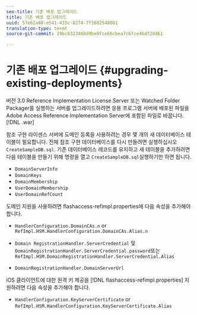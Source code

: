 ```yaml
---
seo-title: 기존 배포 업그레이드
title: 기존 배포 업그레이드
uuid: 57e62a88-e541-435c-8274-7f1602548601
translation-type: tm+mt
source-git-commit: 29bc8323460d9be0fce66cbea7c6fce46df20d61

---
```



# 기존 배포 업그레이드 {#upgrading-existing-deployments}

버전 3.0 Reference Implementation License Server 또는 Watched Folder Packager를 실행하는 서버를 업그레이드하려면 응용 프로그램 서버에 배포된 파일을 Adobe Access Reference Implementation Server에 포함된 파일로 바꿉니다. [!DNL .war]

참조 구현 라이센스 서버에 도메인 등록을 사용하려는 경우 몇 개의 새 데이터베이스 테이블이 필요합니다. 전체 참조 구현 데이터베이스를 다시 만들려면 실행하십시오 `CreateSampleDB.sql`. 기존 데이터베이스 레코드를 유지하고 새 테이블을 추가하려면 다음 테이블을 만들기 위해 명령을 열고 `CreateSampleDB.sql`실행하기만 하면 됩니다.

* `DomainServerInfo`
* `DomainKeys`
* `DomainMembership`
* `UserDomainMembership`
* `UserDomainRefCount`

도메인 지원을 사용하려면 flashaccess-refimpl.properties에 다음 속성을 추가해야 합니다.

* `HandlerConfiguration.DomainCAs.n` or `RefImpl.HSM.HandlerConfiguration.DomainCAs.Alias.n`

* `Domain RegistrationHandler.ServerCredential` 및 `DomainRegistrationHandler.ServerCredential.password`또는 `RefImpl.HSM.DomainRegistrationHandler.ServerCredential.Alias`

* `DomainRegistrationHandler.DomainServerUrl`

iOS 클라이언트에 대한 원격 키 제공을 [!DNL flashaccess-refimpl.properties] 지원하려면 다음 속성을 추가해야 합니다.

* `HandlerConfiguration.KeyServerCertificate` or `RefImpl.HSM.HandlerConfiguration.KeyServerCertificate.Alias`


